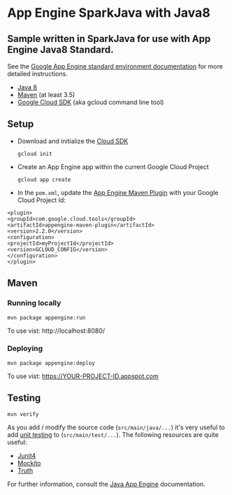 App Engine SparkJava with Java8
===

## Sample written in SparkJava for use with App Engine Java8 Standard.

See the [Google App Engine standard environment documentation][ae-docs] for more
detailed instructions.

[ae-docs]: https://cloud.google.com/appengine/docs/java/

* [Java 8](http://www.oracle.com/technetwork/java/javase/downloads/index.html)
* [Maven](https://maven.apache.org/download.cgi) (at least 3.5)
* [Google Cloud SDK](https://cloud.google.com/sdk/) (aka gcloud command line tool)

## Setup

* Download and initialize the [Cloud SDK](https://cloud.google.com/sdk/)

    `gcloud init`

* Create an App Engine app within the current Google Cloud Project

    `gcloud app create`

* In the `pom.xml`, update the [App Engine Maven Plugin](https://cloud.google.com/appengine/docs/standard/java/tools/maven-reference) 
with your Google Cloud Project Id:

```
<plugin>
<groupId>com.google.cloud.tools</groupId>
<artifactId>appengine-maven-plugin</artifactId>
<version>2.2.0</version>
<configuration>
<projectId>myProjectId</projectId>
<version>GCLOUD_CONFIG</version>
</configuration>
</plugin>
```

## Maven
### Running locally

`mvn package appengine:run`

To use vist: http://localhost:8080/

### Deploying

`mvn package appengine:deploy`

To use vist:  https://YOUR-PROJECT-ID.appspot.com

## Testing

`mvn verify`

As you add / modify the source code (`src/main/java/...`) it's very useful to add [unit testing](https://cloud.google.com/appengine/docs/java/tools/localunittesting)
to (`src/main/test/...`).  The following resources are quite useful:

* [Junit4](http://junit.org/junit4/)
* [Mockito](http://mockito.org/)
* [Truth](http://google.github.io/truth/)


For further information, consult the
[Java App Engine](https://developers.google.com/appengine/docs/java/overview) documentation.

